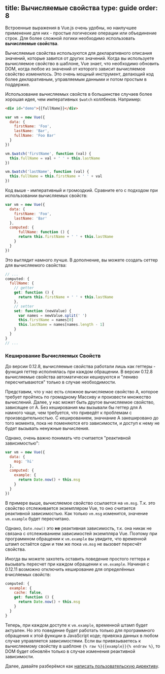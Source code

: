 title: Вычисляемые свойства
type: guide
order: 8
---

Встроенные выражения в Vue.js очень удобны, но наилучшее применение для них - простые логические операции или объединение строк. Для более сложной логики необходимо использовать **вычисляемые свойства**.

Вычисляемые свойства используются для декларативного описания значений, которые завится от других значений. Когда вы используете вычисляемое свойство в шаблоне, Vue знает, что необходимо обновить DOM, когда любое из значений от которого зависит вычисляемое свойство изменилось. Это очень мощный инструмент, делающий код более декларативным, управляемым данными и потом простым в поддержке.

Использование вычисляемых свойств в большинстве случаев более хорошая идея, чем императивных `$watch`  коллбеков. Например:

``` html
<div id="demo">{{fullName}}</div>
```

``` js
var vm = new Vue({
  data: {
    firstName: 'Foo',
    lastName: 'Bar',
    fullName: 'Foo Bar'
  }
})

vm.$watch('firstName', function (val) {
  this.fullName = val + ' ' + this.lastName
})

vm.$watch('lastName', function (val) {
  this.fullName = this.firstName + ' ' + val
})
```

Код выше - императивный и громоздкий. Сравните его с подходом при использовании вычисляемых свойств:

``` js
var vm = new Vue({
  data: {
    firstName: 'Foo',
    lastName: 'Bar'
  },
  computed: {
      fullName: function () {
      return this.firstName + ' ' + this.lastName
    }
  }
})
```

Это выглядит намного лучше. В дополнение, вы можете создать сеттер для вычисляемого свойства:

``` js
// ...
computed: {
  fullName: {
    // getter
    get: function () {
      return this.firstName + ' ' + this.lastName
    },
    // setter
    set: function (newValue) {
      var names = newValue.split(' ')
      this.firstName = names[0]
      this.lastName = names[names.length - 1]
    }
  }
}
// ...
```

### Кеширование Вычисляемых Свойств

До версии 0.12.8, вычисляемые свойства работали лишь как геттеры - функция геттер исполнялась при каждом обращении. В версии 0.12.8 вычисляемые свойства автоматически кешируются и "лениво пересчитываются" только в случае необходимости.

Представим, что у нас есть сложное вычисляемое свойство A, которое требует пройтись по громадному Массиву и произвести множество вычислений. Далее, у нас может быть другое вычисляемое свойство, зависящее от А. Без кеширования мы вызывали бы геттер для A намного чаще, чем требуется, что приведёт к проблемам с производительностью. С кешированием, значнание A закешировано до того момента, пока не поменяются его зависимости, и доступ к нему не будет вызывать ненужные вычисления.

Однако, очень важно понимать что считается "реактивной зависимостью":

``` js
var vm = new Vue({
  data: {
    msg: 'hi'
  },
  computed: {
    example: {
      return Date.now() + this.msg
    }
  }
})
```

В примере выше, вычисляемое свойство ссылается на `vm.msg`. Т.к. это свойство отслеживается экземпляром Vue, то оно считается реактивной зависимостью. Как только `vm.msg` изменится, значение `vm.example` будет пересчитано.

Однако, `Date.now()` это **не** реактивная зависимость, т.к. она никак не связана с отслеживанием зависимостей экземпляра Vue. Поэтому при программном обращении к `vm.example` вы увидите, что временной штамп остаётся одни и тем же пока `vm.msg` не вызовет пересчёт свойства.

Иногда вы можете захотеть оставить поведение простого геттера и вызывать пересчет при каждом обращении к `vm.example`. Начиная с 0.12.11 возможно отключить кеширование для определённых вчисляемых свойств:

``` js
computed: {
  example: {
    cache: false,
    get: function () {
      return Date.now() + this.msg
    }
  }
}
```

Теперь, при каждом доступе к `vm.example`, временной штамп будет актуален. Но это поведение будет работать только для программного обращения к этой функции в JavaScript коде; привязка данных в любом случае управляется зависимостями. Если вы привязываетесь к вычисляемому свойству в шаблоне `{% raw %}{{example}}{% endraw %}`, то DOM будет обновлён только в случае изменения реактивной зависимости.

Далее, давайте разберёмся как [написать пользовательскую директиву](/guide/custom-directive.html).
